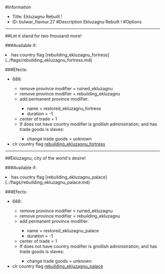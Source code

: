 #Information
 - Title: Ekluzagnu Rebuilt !
 - ID: bulwar_flavour.27
#Description
Ekluzagnu Rebuilt !
#Options

___
##Let it stand for two thousand more!

###Available if:
<li>has country flag [rebuilding_ekluzagnu_fortress](../flags/rebuilding_ekluzagnu_fortress.md)</li>

###Efects:<ul><li>688:</li><ul><li>remove province modifier = ruined_ekluzagnu</li><li>remove province modifier = rebuilding_ekluzagnu</li><li>add permanent province modifier:</li><ul><li>name = restored_ekluzagnu_fortress</li><li>duration = -1</li></ul><li>center of trade = 1</li><li>If does not have country modifier is gnollish administration; and  has trade goods is slaves:</li><ul><li>change trade goods = unknown</li></ul></ul><li>clr country flag [rebuilding_ekluzagnu_fortress](../flags/rebuilding_ekluzagnu_fortress.md)</li></ul>

___
##Ekluzagnu, city of the world's desire!

###Available if:
<li>has country flag [rebuilding_ekluzagnu_palace](../flags/rebuilding_ekluzagnu_palace.md)</li>

###Efects:<ul><li>688:</li><ul><li>remove province modifier = ruined_ekluzagnu</li><li>remove province modifier = rebuilding_ekluzagnu</li><li>add permanent province modifier:</li><ul><li>name = restored_ekluzagnu_palace</li><li>duration = -1</li></ul><li>center of trade = 1</li><li>If does not have country modifier is gnollish administration; and  has trade goods is slaves:</li><ul><li>change trade goods = unknown</li></ul></ul><li>clr country flag [rebuilding_ekluzagnu_palace](../flags/rebuilding_ekluzagnu_palace.md)</li></ul>
